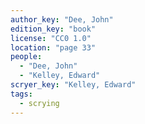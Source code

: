 ```yaml
---
author_key: "Dee, John"
edition_key: "book"
license: "CC0 1.0"
location: "page 33"
people:
  - "Dee, John"
  - "Kelley, Edward"
scryer_key: "Kelley, Edward"
tags:
  - scrying
---
```

